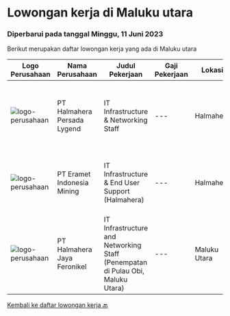 
  # Lowongan kerja di Maluku utara

  ### Diperbarui pada tanggal Minggu, 11 Juni 2023

  Berikut merupakan daftar lowongan kerja yang ada di Maluku utara

  |Logo Perusahaan | Nama Perusahaan | Judul Pekerjaan | Gaji Pekerjaan | Lokasi | Deskripsi | Tanggal diunggah | Pranala |
  | -------------- | --------------- | --------------- | --------- | --------- | -------------- | ------- | ----------- |
  |![logo-perusahaan](https://i.ibb.co/sqvTCh9/112815900-stock-vector-no-image-available-icon-flat-vector.webp)|PT Halmahera Persada Lygend|IT Infrastructure & Networking Staff|---|Halmahera|Job Description : Provide technical support to the development of the infrastructure systems and services Define, order, and monitor installation and...|Jumat, 09 Juni 2023|https://www.jobstreet.co.id/id/job/it-infrastructure-networking-staff-4365216?token=0~610de9f7-681e-4e9d-a29a-ae9a84b40ac8&sectionRank=1&jobId=jobstreet-id-job-4365216|
|![logo-perusahaan](https://image-service-cdn.seek.com.au/464b44927984419ade44790463db2061d884e4c9/ee4dce1061f3f616224767ad58cb2fc751b8d2dc)|PT Eramet Indonesia Mining|IT Infrastructure & End User Support (Halmahera)|---|Halmahera|Job Description:·      Provide day-to-day technical support to end users and ensure the smooth running of computers, network devices and...|Senin, 29 Mei 2023|https://www.jobstreet.co.id/id/job/it-infrastructure-end-user-support-halmahera-4351137?token=0~610de9f7-681e-4e9d-a29a-ae9a84b40ac8&sectionRank=2&jobId=jobstreet-id-job-4351137|
|![logo-perusahaan](https://image-service-cdn.seek.com.au/4dfff60bdf5f4cac2c3961f1d7b6bc34bac622eb/ee4dce1061f3f616224767ad58cb2fc751b8d2dc)|PT Halmahera Jaya Feronikel|IT Infrastructure and Networking Staff (Penempatan di Pulau Obi, Maluku Utara)|---|Maluku Utara|Job Description : Provide technical support to the development of the infrastructure systems and services Define, order, and monitor installation and...|Selasa, 30 Mei 2023|https://www.jobstreet.co.id/id/job/it-infrastructure-and-networking-staff-penempatan-di-pulau-obi-maluku-utara-4352611?token=0~610de9f7-681e-4e9d-a29a-ae9a84b40ac8&sectionRank=3&jobId=jobstreet-id-job-4352611|


  [Kembali ke daftar lowongan kerja 🔙](../README.md#daftar-lowongan-kerja)
  